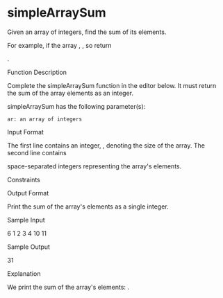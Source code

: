 # simpleArraySum

Given an array of integers, find the sum of its elements.

For example, if the array
, , so return

.

Function Description

Complete the simpleArraySum function in the editor below. It must return the sum of the array elements as an integer.

simpleArraySum has the following parameter(s):

    ar: an array of integers

Input Format

The first line contains an integer,
, denoting the size of the array.
The second line contains

space-separated integers representing the array's elements.

Constraints

Output Format

Print the sum of the array's elements as a single integer.

Sample Input

6
1 2 3 4 10 11

Sample Output

31

Explanation

We print the sum of the array's elements:
.
